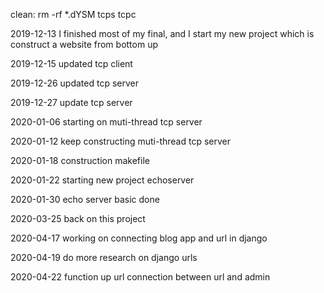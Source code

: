 clean:
rm -rf *.dYSM tcps tcpc

2019-12-13
I finished most of my final, and I start my new project which is construct a website from bottom up

2019-12-15
updated tcp client

2019-12-26
updated tcp server

2019-12-27
update tcp server

2020-01-06
starting on muti-thread tcp server

2020-01-12
keep constructing muti-thread tcp server

2020-01-18
construction makefile 

2020-01-22
starting new project echoserver

2020-01-30
echo server basic done

2020-03-25
back on this project

2020-04-17
working on connecting blog app and url in django

2020-04-19
do more research on django urls

2020-04-22
function up url connection between url and admin


